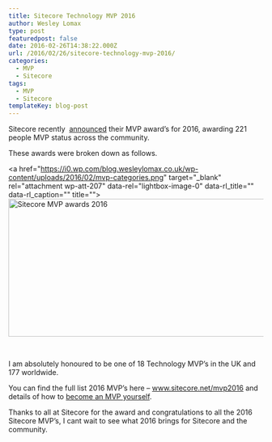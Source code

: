 ```yaml
---
title: Sitecore Technology MVP 2016
author: Wesley Lomax
type: post
featuredpost: false
date: 2016-02-26T14:38:22.000Z
url: /2016/02/26/sitecore-technology-mvp-2016/
categories:
  - MVP
  - Sitecore
tags:
  - MVP
  - Sitecore
templateKey: blog-post
---
```

Sitecore recently  <a href="http://www.sitecore.net/learn/blogs/best-practice-blogs/pieter-brinkman/posts/2016/02/announcing-2016-sitecore-mvp-awards.aspx" target="_blank">announced</a> their MVP award&#8217;s for 2016, awarding 221 people MVP status across the community.

These awards were broken down as follows.

<a href="https://i0.wp.com/blog.wesleylomax.co.uk/wp-content/uploads/2016/02/mvp-categories.png" target="\_blank" rel="attachment wp-att-207" data-rel="lightbox-image-0" data-rl\_title="" data-rl_caption="" title=""><img class="alignnone wp-image-207 size-full" src="https://i0.wp.com/blog.wesleylomax.co.uk/wp-content/uploads/2016/02/mvp-categories.png?resize=573%2C273" alt="Sitecore MVP awards 2016" width="573" height="273" srcset="https://i0.wp.com/blog.wesleylomax.co.uk/wp-content/uploads/2016/02/mvp-categories.png?w=573 573w, https://i0.wp.com/blog.wesleylomax.co.uk/wp-content/uploads/2016/02/mvp-categories.png?resize=300%2C143 300w" sizes="(max-width: 573px) 100vw, 573px" data-recalc-dims="1" /></a>

&nbsp;

I am absolutely honoured to be one of 18 Technology MVP&#8217;s in the UK and 177 worldwide.

You can find the full list 2016 MVP&#8217;s here &#8211; <a href="http://www.sitecore.net/mvp2016" target="_blank">www.sitecore.net/mvp2016</a> and details of how to <a href="http://www.sitecore.net/events/public-mvp-site/become-an-mvp.aspx" target="_blank">become an MVP yourself</a>.

Thanks to all at Sitecore for the award and congratulations to all the 2016 Sitecore MVP&#8217;s, I cant wait to see what 2016 brings for Sitecore and the community.

&nbsp;